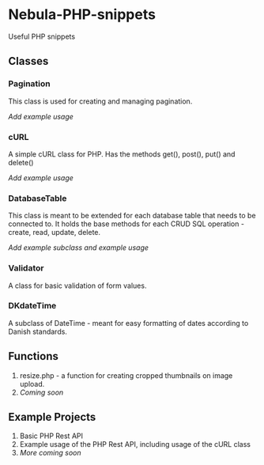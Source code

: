 # Nebula-PHP-snippets
Useful PHP snippets

## Classes
### Pagination
This class is used for creating and managing pagination.

*Add example usage*

### cURL
A simple cURL class for PHP. Has the methods get(), post(), put() and delete()

*Add example usage*

### DatabaseTable
This class is meant to be extended for each database table that needs to be connected to. It holds the base methods for each CRUD SQL operation - create, read, update, delete.

*Add example subclass and example usage*

### Validator
A class for basic validation of form values.

### DKdateTime
A subclass of DateTime - meant for easy formatting of dates according to Danish standards.

## Functions
1. resize.php - a function for creating cropped thumbnails on image upload.
2. *Coming soon*

## Example Projects
1. Basic PHP Rest API
2. Example usage of the PHP Rest API, including usage of the cURL class
2. *More coming soon*
